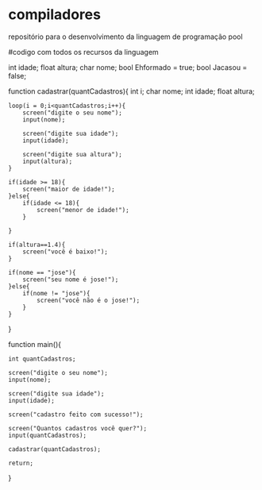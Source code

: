 # compiladores
repositório para o desenvolvimento da linguagem de programação pool

#codigo com todos os recursos da linguagem

int idade;
float altura;
char nome;
bool Ehformado = true;
bool Jacasou = false;

function cadastrar(quantCadastros){
	int i;
	char nome;
	int idade;
	float altura;

	loop(i = 0;i<quantCadastros;i++){
		screen("digite o seu nome");
		input(nome);

		screen("digite sua idade");
		input(idade);
	
		screen("digite sua altura");
		input(altura);
	}

	if(idade >= 18){
		screen("maior de idade!");
	}else{
		if(idade <= 18){
			screen("menor de idade!");
		}
	
	}

	if(altura==1.4){
		screen("você é baixo!");
	}

	if(nome == "jose"){
		screen("seu nome é jose!");
	}else{
		if(nome != "jose"){
			screen("você não é o jose!");
		}
	}
}

function main(){

	int quantCadastros;

	screen("digite o seu nome");
	input(nome);

	screen("digite sua idade");
	input(idade);

	screen("cadastro feito com sucesso!");

	screen("Quantos cadastros você quer?");
	input(quantCadastros);

	cadastrar(quantCadastros);

	return;
}

